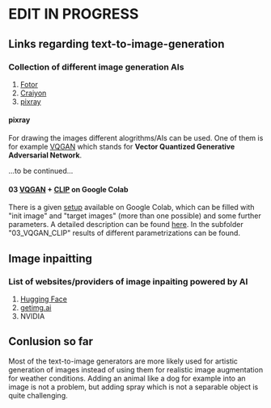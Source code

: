 # EDIT IN PROGRESS

## Links regarding text-to-image-generation

### __Collection of different image generation AIs__
1. [Fotor](https://www.fotor.com/images/create)
2. [Craiyon](https://www.craiyon.com/)
3. [pixray](https://replicate.com/pixray/text2image/versions/5c347a4bfa1d4523a58ae614c2194e15f2ae682b57e3797a5bb468920aa70ebf)

#### pixray
For drawing the images different alogrithms/AIs can be used. One of them is for example [VQGAN](https://ljvmiranda921.github.io/notebook/2021/08/08/clip-vqgan/) which stands for __Vector Quantized Generative Adversarial Network__.

...to be continued...

#### 03 [VQGAN](https://ljvmiranda921.github.io/notebook/2021/08/08/clip-vqgan/) + [CLIP](https://openai.com/research/clip) on Google Colab
There is a given [setup](https://colab.research.google.com/github/justinjohn0306/VQGAN-CLIP/blob/main/VQGAN%2BCLIP(Updated).ipynb#scrollTo=g7EDme5RYCrt&uniqifier=1) available on Google Colab, which can be filled with "init image" and "target images" (more than one possible) and some further parameters. A detailed description can be found [here](https://docs.google.com/document/d/1Lu7XPRKlNhBQjcKr8k8qRzUzbBW7kzxb5Vu72GMRn2E/edit#heading=h.7bt2ltvefvkz).
In the subfolder "03_VQGAN_CLIP" results of different parametrizations can be found.

## Image inpaitting
### List of websites/providers of image inpaiting powered by AI
1. [Hugging Face](https://huggingface.co/spaces/multimodalart/stable-diffusion-inpainting)
2. [getimg.ai](https://getimg.ai/text-to-image)
3. NVIDIA



## Conlusion so far
Most of the text-to-image generators are more likely used for artistic generation of images instead of using them for realistic image augmentation for weather conditions.
Adding an animal like a dog for example into an image is not a problem, but adding spray which is not a separable object is quite challenging.